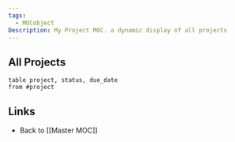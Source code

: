 ```yaml
---
tags:
  - MOCobject
Description: My Project MOC. a dynamic display of all projects
---
```



## All Projects
```dataview
table project, status, due_date
from #project 
```


## Links
- Back to [[Master MOC]]